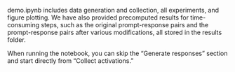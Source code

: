 demo.ipynb includes data generation and collection, all experiments, and figure plotting. We have also provided precomputed results for time-consuming steps, such as the original prompt-response pairs and the prompt-response pairs after various modifications, all stored in the results folder.

When running the notebook, you can skip the “Generate responses” section and start directly from “Collect activations.”
